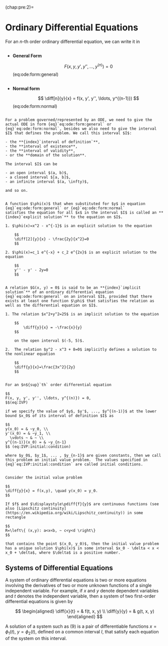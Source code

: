 ```{index} Ordinary Differential Equation
```
(chap:pre:2)=
# Ordinary Differential Equations

For an $n$-th order ordinary differential equation, we can write it in

```{index} Ordinary Differential Equation; General Form
```
- **General Form**

    $$
    F(x, y, y', y'', \ldots, y^{(n)}) = 0
    $$(eq:ode:form:general)

```{index} Ordinary Differential Equation; Normal Form
```
- **Normal form**

    $$
    \diff[n]{y}{x} = f(x, y', y'', \ldots, y^{(n-1)})
    $$(eq:ode:form:normal)

```{index} Ordinary Differential Equation; Interval
```
```{prf:remark} Interval of definition $I$
For a problem governed/represented by an ODE, we need to give the actual ODE in form {eq}`eq:ode:form:general` or {eq}`eq:ode:form:normal`, besides we also need to give the interval $I$ that defines the problem. We call this interval $I$:

- the **{index}`interval of definition`**, 
- the **interval of existence**, 
- the **interval of validity**,
- or the **domain of the solution**.

The interval $I$ can be

- an open interval $(a, b)$,
- a closed interval $[a, b]$,
- an infinite interval $(a, \infty)$,

and so on.
```

```{index} pair: Ordinary Differential Equation; Explicit Solution
```

```{prf:definition} Explicit Solution of an ODE
A function $\phi(x)$ that when substituted for $y$ in equation {eq}`eq:ode:form:general` or {eq}`eq:ode:form:normal`
satisfies the equation for all $x$ in the interval $I$ is called an **{index}`explicit solution`** to the equation on $I$.
```

```{prf:example}
1. $\phi(x)=x^2 - x^{-1}$ is an explicit solution to the equation

    $$
    \diff[2]{y}{x} - \frac{2y}{x^2}=0
    $$

2. $\phi(x)=c_1 e^{-x} + c_2 e^{2x}$ is an explicit solution to the equation

    $$
    y'' - y' - 2y=0
    $$
```

```{index} pair: Ordinary Differential Equation; Implicit Solution
```

```{prf:definition} Implicit Solution of an ODE
A relation $G(x, y) = 0$ is said to be an **{index}`implicit solution`** of an ordinary differential equation {eq}`eq:ode:form:general` on an interval $I$, provided that there exists at least one function $\phi$ that satisfies the relation as well as the differential equation on $I$.
```

```{prf:example}
1. The relation $x^2+y^2=25$ is an implicit solution to the equation

    $$
        \diff{y}{x} = -\frac{x}{y}
    $$

    on the open interval $(-5, 5)$.

2.  The relation $y^2 - x^3 + 8=0$ implicitly defines a solution to the nonlinear equation

    $$
    \diff{y}{x}=\frac{3x^2}{2y}
    $$
```

<!-- ## Initial value problem -->

```{index} triple: Ordinary Differential Equation; Initial Value Problem; IVP
```

```{prf:definition} Initial Value Problem
For an $n${sup}`th` order differential equation

$$
F(x, y, y', y'', \ldots, y^{(n)}) = 0,
$$(eq:IVP)

if we specify the value of $y$, $y'$, ..., $y^{(n-1)}$ at the lower bound $x_0$ of its interval of definition $I$ as

$$
y(x_0) = & ~y_0, \\
y'(x_0) = & ~y_1, \\
  \vdots ~ & ~ \\
y^{(n-1)}(x_0) = & ~y_{n-1}
$$ (eq:IVP:initial:condition)

where $y_0$, $y_1$, ... , $y_{n-1}$ are given constants, then we call this problem an initial value problem.  The values specified in {eq}`eq:IVP:initial:condition` are called initial conditions.
```

```{index} Ordinary Differential Equation; Existence and Uniqueness
```

```{prf:theorem} Existence and Uniqueness of Solution
Consider the initial value problem

$$
\diff{y}{x} = f(x,y), \quad y(x_0) = y_0.
$$

If $f$ and $\displaystyle\pdiff{f}{y}$ are continuous functions (see also [Lipschitz continuity](https://en.wikipedia.org/wiki/Lipschitz_continuity)) in some rectangle

$$
R=\left\{ (x,y): a<x<b, ~ c<y<d \right\}
$$

that contains the point $(x_0, y_0)$, then the initial value problem has a unique solution $\phi(x)$ in some interval $x_0 - \delta < x < x_0 + \delta$, where $\delta$ is a positive number.
```

## Systems of Differential Equations

A system of ordinary differential equations is two or more
equations involving the derivatives of two or more unknown functions of a single
independent variable. For example, if $x$ and $y$ denote dependent variables and $t$
denotes the independent variable, then a system of two first-order differential
equations is given by

$$
\begin{aligned}
\diff{x}{t} = & f(t, x, y) \\
\diff{y}{y} = & g(t, x, y)
\end{aligned}
$$

A solution of a system such as (9) is a pair of differentiable functions $x=\phi_1(t)$, $y=\phi_2(t)$, defined on a common interval $I$, that satisfy each equation of the system
on this interval.

<!-- ## Analytical Solution Methods


$\N$, $\N_0$
$\Z$
$\R$
$\C$ -->